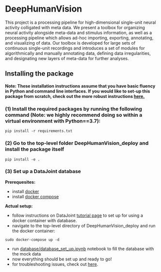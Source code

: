 # DeepHumanVision

This project is a processing pipeline for high-dimensional single-unit neural activity colligated with meta data. 
We present a toolbox for organizing neural activity alongside meta-data and stimulus information, as well as a processing pipeline which allows ad-hoc importing, exporting, annotating, and visualizing of data. Our toolbox is developed for large sets of continuous single-unit recordings and introduces a set of modules for algorithmically and manually annotating data, defining data irregularities, and designating new layers of meta-data for further analyses.

## Installing the package

#### Note: These installation instructions assume that you have basic fluency in Python and command line interfaces. If you would like to set-up this package from scratch, check out the more robust instructions [here.](https://github.com/mackelab/DeepHumanVision_deploy/wiki/Installation)

### (1) Install the required packages by running the following command (Note: we highly recommend doing so within a virtual environment with Python==3.7):
```
pip install -r requirements.txt
```

### (2) Go to the top-level folder DeepHumanVision_deploy and install the package itself
```
pip install -e .
```

### (3) Set up a DataJoint database

**Prerequesites:**
- install [docker](https://www.docker.com/)
- install [docker compose](https://docs.docker.com/compose/install/)

**Actual setup:**
- follow instructions on DataJoint [tutorial page](https://tutorials.datajoint.io/setting-up/local-database.html) to set up for using a docker container with database.
- navigate to the top-level directory of DeepHumanVision_deploy and run the docker container:
```
sudo docker-compose up -d
```
- run [database/database_set_up.ipynb](https://github.com/mackelab/DeepHumanVision_deploy/blob/master/database/database_set_up.ipynb) notebook to fill the database with the mock data
- now everything should be set up and ready to go! 
- for troubleshooting issues, check out [here](https://github.com/datajoint/mysql-docker).
